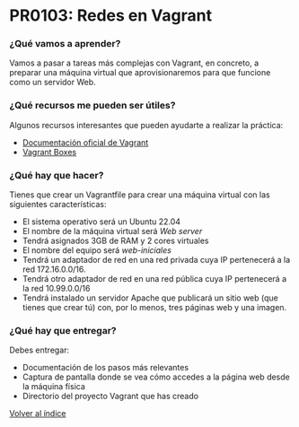 # PR0103: Redes en Vagrant

### ¿Qué vamos a aprender?

Vamos a pasar a tareas más complejas con Vagrant, en concreto, a preparar una máquina virtual que aprovisionaremos para que funcione como un servidor Web.


### ¿Qué recursos me pueden ser útiles?

Algunos recursos interesantes que pueden ayudarte a realizar la práctica:

- [Documentación oficial de Vagrant](https://developer.hashicorp.com/vagrant/docs)
- [Vagrant Boxes](https://portal.cloud.hashicorp.com/vagrant/discover)


### ¿Qué hay que hacer?

Tienes que crear un Vagrantfile para crear una máquina virtual con las siguientes características:

- El sistema operativo será un Ubuntu 22.04
- El nombre de la máquina virtual será *Web server*
- Tendrá asignados 3GB de RAM y 2 cores virtuales
- El nombre del equipo será *web-iniciales*
- Tendrá un adaptador de red en una red privada cuya IP pertenecerá a la red 172.16.0.0/16.
- Tendrá otro adaptador de red en una red pública cuya IP pertenecerá a la red 10.99.0.0/16
- Tendrá instalado un servidor Apache que publicará un sitio web (que tienes que crear tú) con, por lo menos, tres páginas web y una imagen.


### ¿Qué hay que entregar?

Debes entregar:

- Documentación de los pasos más relevantes
- Captura de pantalla donde se vea cómo accedes a la página web desde la máquina física
- Directorio del proyecto Vagrant que has creado


[Volver al índice](../index.html)